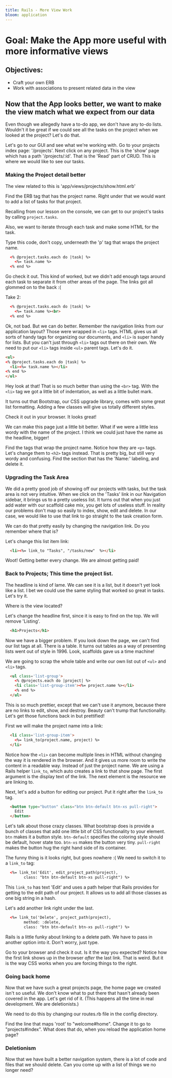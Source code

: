 ```yaml
---
title: Rails - More View Work
bloom: application
---
```


# Goal: Make the App more useful with more informative views

## Objectives:
* Craft your own ERB
* Work with associations to present related data in the view

## Now that the App looks better, we want to make the view match what we expect from our data

Even though we allegedly have a to-do app, we don't have any to-do lists.
Wouldn't it be great if we could see all the tasks on the project when we looked
at the project? Let's do that.

Let's go to our GUI and see what we're working with. Go to your projects index
page: '/projects'. Next click on any project. This is the 'show' page which has
a path '/projects/:id'. That is the 'Read' part of CRUD. This is where we would like
to see our tasks.

### Making the Project detail better

The view related to this is 'app/views/projects/show.html.erb'

Find the ERB tag that has the project name. Right under that we would want to add a list
of tasks for that project.

Recalling from our lesson on the console, we can get to our project's tasks by calling `project.tasks`.

Also, we want to iterate through each task and make some HTML for the task.

Type this code, don't copy, underneath the 'p' tag that wraps the project name.

```html
  <% @project.tasks.each do |task| %>
    <%= task.name %>
  <% end %>
```

Go check it out. This kind of worked, but we didn't add enough tags around each task to
separate it from other areas of the page. The links got all glommed on to the back :(

Take 2:

```html
  <% @project.tasks.each do |task| %>
    <%= task.name %><br>
  <% end %>
```

Ok, not bad. But we can do better.  Remember the navigation links from our application layout? Those were
wrapped in `<li>` tags. HTML gives us all sorts of handy tags for organizing our documents, and `<li>` is super handy
for lists.  But you can't just through `<li>` tags out there on their own. We need to put our `<li>` tags inside
`<ul>` parent tags.  Let's do it.

```html
<ul>
<% @project.tasks.each do |task| %>
  <li><%= task.name %></li>
<% end %>
</ul>
```

Hey look at that! That is so much better than using the `<br>` tag. With the `<li>` tag we got a little bit of indentation,
as well as a little bullet mark.

It turns out that Bootstrap, our CSS upgrade library, comes with some great list formatting. Adding
a few classes will give us totally different styles.

Check it out in your browser. It looks great!

We can make this page just a little bit better. What if we were a little less wordy with the name
of the project. I think we could just have the name as the headline, bigger!

Find the tags that wrap the project name. Notice how they are `<p>` tags. Let's change them to `<h2>` tags instead.
That is pretty big, but still very wordy and confusing. Find the section that has the 'Name:' labeling,
and delete it.

### Upgrading the Task Area

We did a pretty good job of showing off our projects with tasks, but the task area is not very
intuitive. When we click on the 'Tasks' link in our Navigation sidebar, it brings us to a pretty
useless list. It turns out that when you just add water with our scaffold cake mix, you get lots
of useless stuff. In reality our problems don't map so easily to index, show, edit and delete. In
our case, we would like to use that link to go straight to the task creation form.

We can do that pretty easily by changing the navigation link. Do you remember where that is?

Let's change this list item link:

```html
  <li><%= link_to "Tasks", "/tasks/new"  %></li>
```

Woot! Getting better every change. We are almost getting paid!

### Back to Projects; This time the project list.

The headline is kind of lame. We can see it is a list, but it doesn't yet look like a list. I bet
we could use the same styling that worked so great in tasks. Let's try it.

Where is the view located?

Let's change the headline first, since it is easy to find on the top. We will remove 'Listing'.

```html
  <h1>Projects</h1>
```

Now we have a bigger problem. If you look down the page, we can't find our list tags at all. There
is a table. It turns out tables as a way of presenting lists went out of style in 1996. Look, scaffolds
gave us a time machine!

We are going to scrap the whole table and write our own list out of `<ul>` and `<li>`
tags.

```html
  <ul class='list-group'>
    <% @projects.each do |project| %>
    <li class='list-group-item'><%= project.name %></li>
    <% end %>
  </ul>
```

This is so much prettier, except that we can't use it anymore, because there are no links to
edit, show, and destroy. Beauty can't trump that functionality. Let's get those functions back in
but prettified!

First we will make the project name into a link:

```html
  <li class='list-group-item'>
    <%= link_to(project.name, project) %>
  </li>
```

Notice how the `<li>` can become multiple lines in HTML without changing the way it is rendered
in the browser. And it gives us more room to write the content in a readable way. Instead of
just the project name. We are using a Rails helper `link_to`, which auto creates a link to that
show page. The first argument is the display text of the link. The next element is the resource
we are linking to.

Next, let's add a button for editing our project. Put it right after the `link_to` tag.

```html
  <button type="button" class="btn btn-default btn-xs pull-right">
    Edit
  </button>
```

Let's talk about those crazy classes. What bootstrap does is provide a bunch of classes that
add one little bit of CSS functionality to your element. `btn` makes it a button style. `btn-default`
specifies the coloring style should be default, hover state too. `btn-xs` makes the button very
tiny. `pull-right` makes the button hug the right hand side of its container.

The funny thing is it looks right, but goes nowhere :( We need to switch it to a `link_to` tag:

```html
  <%= link_to('Edit', edit_project_path(project),
        class: "btn btn-default btn-xs pull-right") %>
```

This `link_to` has text 'Edit' and uses a path helper that Rails provides for getting to the edit
path of our project. It allows us to add all those classes as one big string in a hash.

Let's add another link right under the last.

```html
  <%= link_to('Delete', project_path(project),
        method: :delete,
        class: "btn btn-default btn-xs pull-right") %>
```

Rails is a little funky about linking to a delete path. We have to pass in another option into it.
Don't worry, just type.

Go to your browser and check it out. Is it the way you expected? Notice how the first link shows
up in the browser _after_ the last link. That is weird. But it is the way CSS works when you are
forcing things to the right.

### Going back home

Now that we have such a great projects page, the home page we created
isn't so useful. We don't know what to put there that hasn't already
been covered in the app. Let's get rid of it. (This happens all the
time in real development. We are deletionists.)

We need to do this by changing our routes.rb file in the config directory.

Find the line that maps 'root' to "welcome#home". Change it to go
to "projects#index". What does that do, when you reload the application
home page?

### Deletionism

Now that we have built a better navigation system, there is a lot of code and
files that we should delete. Can you come up with a list of things we no longer need?
